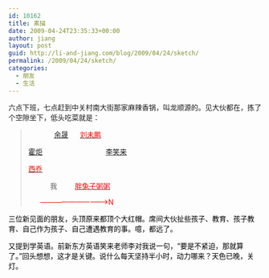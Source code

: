 ```yaml
---
id: 10162
title: 素描
date: 2009-04-24T23:35:33+00:00
author: jiang
layout: post
guid: http://li-and-jiang.com/blog/2009/04/24/sketch/
permalink: /2009/04/24/sketch/
categories:
  - 朋友
  - 生活
---
```

六点下班，七点赶到中关村南大街那家麻辣香锅，叫龙顺源的。见大伙都在，拣了个空隙坐下，低头吃菜就是：

> &#160;&#160;&#160;&#160;&#160;&#160;&#160;&#160;&#160;&#160;&#160;&#160; <a href="http://www.luanxiang.org/blog/" target="_blank">余晟</a>&#160;&#160;&#160;&#160;&#160;  <font color="#ff0000"></font><a href="http://mindhacks.cn/" target="_blank"><font color="#ff0000">刘未鹏</font></a>
> 
> <a href="http://blog.devep.net/virushuo/" target="_blank">霍炬</a>&#160;&#160;&#160;&#160;&#160;&#160;&#160;&#160;&#160;&#160;&#160;&#160;&#160;&#160;&#160;&#160;&#160;&#160;&#160;&#160;&#160;&#160;&#160;&#160;&#160;&#160;&#160;&#160;&#160;&#160;&#160; <a href="http://www.xiaolai.net/" target="_blank">李笑来</a>
> 
> <a href="http://blog.xiqiao.info/" target="_blank"><font color="#ff0000">西乔</font></a>
> 
> &#160;&#160;&#160;&#160;&#160;&#160;&#160;&#160;&#160;&#160; 我&#160;&#160;&#160;&#160;&#160;&#160;&#160;&#160;  <font color="#ff0000"></font><a href="http://www.ptzzz.com/" target="_blank"><font color="#ff0000">胖兔子粥粥</font></a>
> 
> <font color="#ff0000">&#160;&#160;&#160;&#160;&#160; &#8212;&#8212;&#8212;&#8212;&#8212;&#8212;&#8212;&#8212;&#8212;&#8212;>N</font>

<font style="background-color: #fcfcfc" color="#000000">三位新见面的朋友，头顶原来都顶个大红帽。席间大伙扯些孩子、教育、孩子教育、自己作为孩子、自己遭遇教育的事。噫，都远了。</font>

<font style="background-color: #fcfcfc" color="#000000">又提到学英语。前新东方英语笑来老师李对我说一句，“要是不紧迫，那就算了。”回头想想，这才是关键。说什么每天坚持半小时，动力哪来？天色已晚，关灯。</font>